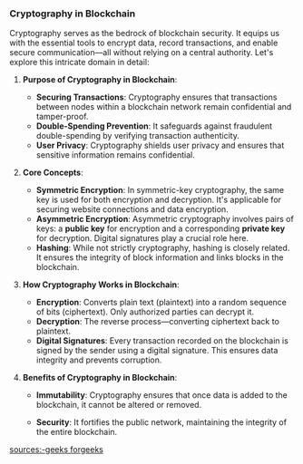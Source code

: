 ### Cryptography in Blockchain


Cryptography serves as the bedrock of blockchain security. It equips us with the essential tools to encrypt data, record transactions, and enable secure communication—all without relying on a central authority. Let's explore this intricate domain in detail:


1. **Purpose of Cryptography in Blockchain**:
   - **Securing Transactions**: Cryptography ensures that transactions between nodes within a blockchain network remain confidential and tamper-proof.
   - **Double-Spending Prevention**: It safeguards against fraudulent double-spending by verifying transaction authenticity.
   - **User Privacy**: Cryptography shields user privacy and ensures that sensitive information remains confidential.


2. **Core Concepts**:
   - **Symmetric Encryption**: In symmetric-key cryptography, the same key is used for both encryption and decryption. It's applicable for securing website connections and data encryption.
   - **Asymmetric Encryption**: Asymmetric cryptography involves pairs of keys: a **public key** for encryption and a corresponding **private key** for decryption. Digital signatures play a crucial role here.
   - **Hashing**: While not strictly cryptography, hashing is closely related. It ensures the integrity of block information and links blocks in the blockchain.


3. **How Cryptography Works in Blockchain**:
   - **Encryption**: Converts plain text (plaintext) into a random sequence of bits (ciphertext). Only authorized parties can decrypt it.
   - **Decryption**: The reverse process—converting ciphertext back to plaintext.
   - **Digital Signatures**: Every transaction recorded on the blockchain is signed by the sender using a digital signature. This ensures data integrity and prevents corruption.




4. **Benefits of Cryptography in Blockchain**:
   - **Immutability**: Cryptography ensures that once data is added to the blockchain, it cannot be altered or removed.

   - **Security**: It fortifies the public network, maintaining the integrity of the entire blockchain.

 
[sources:-geeks forgeeks](https://www.geeksforgeeks.org/cryptography-in-blockchain/)
